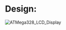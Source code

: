 # Design:
![ATMega328_LCD_Display](https://user-images.githubusercontent.com/94187482/144220465-c306b8cf-bf92-4b53-90e0-2cb56cdc278d.png)
